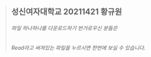 
> ## 성신여자대학교 20211421 황규원
> ###### 파일 하나하나를 다운로드하기 번거로우신 분들은
> ###### Read라고 써져있는 파일을 누르시면 한번에 보실 수 있습니다.
